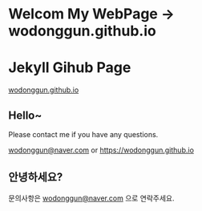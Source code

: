 ﻿# Welcom My WebPage -> wodonggun.github.io

# Jekyll Gihub Page

[wodonggun.github.io](https://wodonggun.github.io)

## Hello~

Please contact me if you have any questions. 

wodonggun@naver.com   or  https://wodonggun.github.io

## 안녕하세요? 

<a> 문의사항은 wodonggun@naver.com 으로 연락주세요. </a>
